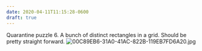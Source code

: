 ```yaml
---
date: 2020-04-11T11:15:28-0600
draft: true
---
```




Quarantine puzzle 6\. A bunch of distinct rectangles in a grid. Should be pretty straight forward. ![00C89EB6-31A0-41AC-822B-119EB7FD6A20.jpg](https://ianwhitney.micro.blog/uploads/2020/0cfa3f967a.jpg)




